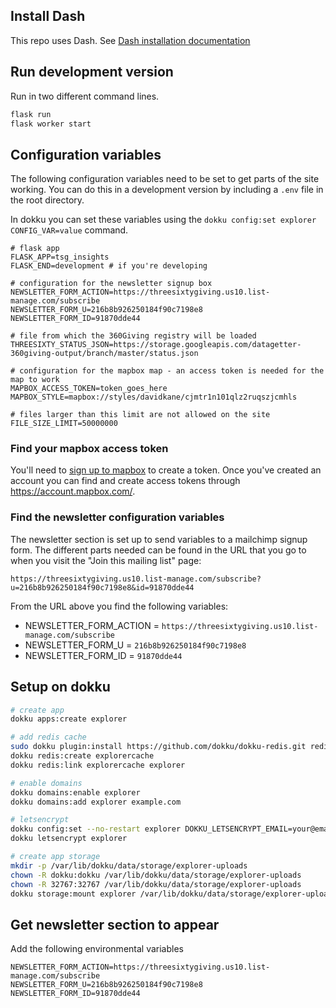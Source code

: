 ## Install Dash
This repo uses Dash. See [Dash installation documentation](https://dash.plot.ly/installation)


## Run development version

Run in two different command lines.

```sh
flask run
flask worker start
```

## Configuration variables

The following configuration variables need to be set to get parts of the site
working. You can do this in a development version by including a `.env` file
in the root directory. 

In dokku you can set these variables using the `dokku config:set explorer CONFIG_VAR=value`
command.

```
# flask app
FLASK_APP=tsg_insights
FLASK_END=development # if you're developing

# configuration for the newsletter signup box
NEWSLETTER_FORM_ACTION=https://threesixtygiving.us10.list-manage.com/subscribe
NEWSLETTER_FORM_U=216b8b926250184f90c7198e8
NEWSLETTER_FORM_ID=91870dde44

# file from which the 360Giving registry will be loaded
THREESIXTY_STATUS_JSON=https://storage.googleapis.com/datagetter-360giving-output/branch/master/status.json

# configuration for the mapbox map - an access token is needed for the map to work
MAPBOX_ACCESS_TOKEN=token_goes_here
MAPBOX_STYLE=mapbox://styles/davidkane/cjmtr1n101qlz2ruqszjcmhls

# files larger than this limit are not allowed on the site
FILE_SIZE_LIMIT=50000000
```

### Find your mapbox access token

You'll need to [sign up to mapbox](https://account.mapbox.com/auth/signup/) to create a token.
Once you've created an account you can find and create access tokens
through <https://account.mapbox.com/>.

### Find the newsletter configuration variables

The newsletter section is set up to send variables to a mailchimp signup form.
The different parts needed can be found in the URL that you go to when you visit
the "Join this mailing list" page:

`https://threesixtygiving.us10.list-manage.com/subscribe?u=216b8b926250184f90c7198e8&id=91870dde44`

From the URL above you find the following variables:

- NEWSLETTER_FORM_ACTION = `https://threesixtygiving.us10.list-manage.com/subscribe`
- NEWSLETTER_FORM_U = `216b8b926250184f90c7198e8`
- NEWSLETTER_FORM_ID = `91870dde44`

## Setup on dokku

```bash
# create app
dokku apps:create explorer

# add redis cache
sudo dokku plugin:install https://github.com/dokku/dokku-redis.git redis
dokku redis:create explorercache
dokku redis:link explorercache explorer

# enable domains
dokku domains:enable explorer
dokku domains:add explorer example.com

# letsencrypt
dokku config:set --no-restart explorer DOKKU_LETSENCRYPT_EMAIL=your@email.tld
dokku letsencrypt explorer

# create app storage
mkdir -p /var/lib/dokku/data/storage/explorer-uploads
chown -R dokku:dokku /var/lib/dokku/data/storage/explorer-uploads
chown -R 32767:32767 /var/lib/dokku/data/storage/explorer-uploads
dokku storage:mount explorer /var/lib/dokku/data/storage/explorer-uploads:/app/uploads
```

## Get newsletter section to appear

Add the following environmental variables

```
NEWSLETTER_FORM_ACTION=https://threesixtygiving.us10.list-manage.com/subscribe
NEWSLETTER_FORM_U=216b8b926250184f90c7198e8
NEWSLETTER_FORM_ID=91870dde44
```